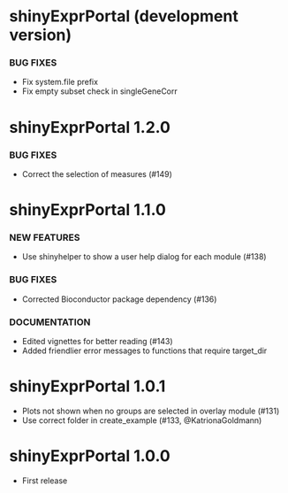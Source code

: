 # shinyExprPortal (development version)

### BUG FIXES

- Fix system.file prefix
- Fix empty subset check in singleGeneCorr

# shinyExprPortal 1.2.0

### BUG FIXES

- Correct the selection of measures (#149)

# shinyExprPortal 1.1.0

### NEW FEATURES

- Use shinyhelper to show a user help dialog for each module (#138)

### BUG FIXES

- Corrected Bioconductor package dependency (#136)

### DOCUMENTATION

- Edited vignettes for better reading (#143)
- Added friendlier error messages to functions that require target_dir

# shinyExprPortal 1.0.1

- Plots not shown when no groups are selected in overlay module (#131)
- Use correct folder in create_example (#133, @KatrionaGoldmann)

# shinyExprPortal 1.0.0

* First release

